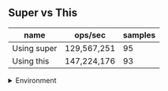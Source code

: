 ## Super vs This

|name|ops/sec|samples|
|-|-|-|
|Using super|129,567,251|95|
|Using this|147,224,176|93|


<details>
<summary>Environment</summary>

* __Machine:__ linux x64 | 2 vCPUs | 6.8GB Mem
* __Run:__ Tue Oct 10 2023 22:00:51 GMT+0000 (Coordinated Universal Time)
</details>

<!--
{"environment":{"platform":"linux","arch":"x64","cpus":2,"totalMemory":6.759757995605469},"benchmarks":"[{\"timeStamp\":1696975245862,\"currentTarget\":{\"0\":{\"name\":\"Using super\",\"options\":{\"async\":false,\"defer\":false,\"delay\":0.005,\"initCount\":1,\"maxTime\":5,\"minSamples\":5,\"minTime\":0.05},\"async\":false,\"defer\":false,\"delay\":0.005,\"initCount\":1,\"maxTime\":5,\"minSamples\":5,\"minTime\":0.05,\"id\":1,\"stats\":{\"moe\":5.880773238983621e-11,\"rme\":0.7619556202840064,\"sem\":3.000394509685521e-11,\"deviation\":2.9244228239198697e-10,\"mean\":7.717999687162435e-9,\"sample\":[7.661197699520308e-9,8.052820773603707e-9,7.664803233752205e-9,7.569717385514961e-9,7.56694409608564e-9,7.622726836341562e-9,7.556664945009715e-9,7.703740617484549e-9,7.888798795372656e-9,7.978494309263143e-9,7.581308050346334e-9,7.567562023734149e-9,7.560749446766362e-9,8.36410482404058e-9,7.587095922416018e-9,7.540492271307614e-9,7.563522736195686e-9,9.225639295134453e-9,7.605227878906075e-9,7.79724934782258e-9,7.617195328888976e-9,7.579484410212928e-9,7.591662709166625e-9,7.591647637760565e-9,7.638929652855783e-9,7.681162294778316e-9,7.665502199596358e-9,7.675314287798446e-9,7.553439362684494e-9,7.592672644086787e-9,7.587668635846343e-9,7.573093681900795e-9,7.569777821853268e-9,7.672797212272163e-9,7.850515163266282e-9,7.589763712002913e-9,7.57393768064022e-9,7.602092875731283e-9,7.575475114772525e-9,7.5607343753603e-9,7.578112761547296e-9,7.681448651493479e-9,7.692858459452115e-9,7.654137605855904e-9,7.606056806239442e-9,7.612673605642494e-9,7.558669442015856e-9,7.566522096715925e-9,7.60155030511308e-9,7.669827994564045e-9,7.655207826400311e-9,7.576093193135095e-9,7.607127026783848e-9,7.59057771864428e-9,7.597103938896903e-9,8.235809027802373e-9,7.766637513543542e-9,7.613397183847491e-9,7.605469021403055e-9,7.56310073682597e-9,7.929358511222395e-9,7.616230758901059e-9,7.835910066508608e-9,7.673957861252937e-9,8.221414930729557e-9,7.600841798314144e-9,7.738572746888847e-9,7.67275199805398e-9,7.64388844687804e-9,7.613170962042513e-9,7.641547857516735e-9,7.665631813688483e-9,7.718841714215696e-9,8.272717092677542e-9,7.652144713832431e-9,7.58052524391741e-9,7.616021477176966e-9,7.635492499589477e-9,7.700069894358466e-9,7.792448040882786e-9,8.231514536161909e-9,7.671697867500266e-9,7.784448986441578e-9,7.615946289614072e-9,7.619389428869257e-9,7.819586991709518e-9,7.748913690091302e-9,7.638490227722076e-9,7.715185902753007e-9,7.541252107507387e-9,9.446615025843468e-9,7.666311280119386e-9,7.571464124404741e-9,7.534815751373376e-9,7.748691435655385e-9],\"variance\":8.552248853063464e-20},\"times\":{\"cycle\":0.05132497576761893,\"elapsed\":5.665,\"period\":7.717999687162435e-9,\"timeStamp\":1696975240197},\"running\":false,\"count\":6650036,\"cycles\":7,\"hz\":129567250.65217716},\"1\":{\"name\":\"Using this\",\"options\":{\"async\":false,\"defer\":false,\"delay\":0.005,\"initCount\":1,\"maxTime\":5,\"minSamples\":5,\"minTime\":0.05},\"async\":false,\"defer\":false,\"delay\":0.005,\"initCount\":1,\"maxTime\":5,\"minSamples\":5,\"minTime\":0.05,\"id\":2,\"stats\":{\"moe\":9.088562604103483e-12,\"rme\":0.13380561363112656,\"sem\":4.637021736787491e-12,\"deviation\":4.4717818200711565e-11,\"mean\":6.7923627099522925e-9,\"sample\":[6.923996649949557e-9,6.780772332434737e-9,6.787711993624435e-9,6.843664289335299e-9,6.7914094542566525e-9,6.772501320175326e-9,6.793183818652672e-9,6.7788564420445925e-9,6.863081396686469e-9,6.787274931539887e-9,6.924971566033587e-9,6.754995980442866e-9,6.742209037697968e-9,6.812119587242021e-9,6.766732979601538e-9,6.763825681638961e-9,6.784230872917526e-9,6.755480507671479e-9,6.744012690306481e-9,6.78281753390984e-9,6.839201025367288e-9,6.764579390661249e-9,6.760904924586702e-9,6.7489525799930904e-9,6.759989571897313e-9,6.761798746756954e-9,6.821233443397088e-9,6.910129861612121e-9,6.766382153113701e-9,6.753820858411127e-9,6.739419840724524e-9,6.796177764702959e-9,6.774764166309013e-9,6.731305751286045e-9,6.747290254480332e-9,6.771793151009897e-9,6.764297207064722e-9,6.7734319610403805e-9,6.74733055308764e-9,6.760535735058687e-9,6.928751927952538e-9,6.790398749346155e-9,6.743394453783274e-9,6.78502533304784e-9,6.858547589834327e-9,6.727757653847322e-9,6.748875333034407e-9,6.765694225451365e-9,6.788450848997626e-9,6.821161765863479e-9,6.729450195354216e-9,6.863276228415731e-9,6.785871603801287e-9,6.791164557213679e-9,6.7721558384756596e-9,6.762053783595942e-9,6.7693079358972735e-9,6.8657614435283524e-9,6.789821135974755e-9,6.78290280540098e-9,6.783225059930745e-9,6.7890284623690265e-9,6.785858170932184e-9,6.781277293910908e-9,6.92462776848074e-9,6.768179574892678e-9,6.784743108468e-9,6.77790550943753e-9,6.772988676360004e-9,6.791849633537898e-9,6.864337559403505e-9,6.747921599328141e-9,6.7674271998942565e-9,6.771820016748101e-9,6.7917151705181836e-9,6.776951641402575e-9,6.8422391464432585e-9,6.776038071974924e-9,6.786503082977788e-9,6.791943663621615e-9,6.787456816684053e-9,6.787926967102635e-9,6.796282614670358e-9,6.86620486253742e-9,6.7874836824222575e-9,6.800353042665748e-9,6.840533172067263e-9,6.803845857289736e-9,6.799237980201563e-9,6.8604148929682425e-9,6.805699593225858e-9,6.7835207173796875e-9,6.777180000177314e-9],\"variance\":1.9996832646318906e-21},\"times\":{\"cycle\":0.05056524155939931,\"elapsed\":5.51,\"period\":6.7923627099522925e-9,\"timeStamp\":1696975245876},\"running\":false,\"count\":7444426,\"cycles\":6,\"hz\":147224175.5486323},\"options\":{},\"events\":{\"start\":[null],\"cycle\":[null,null],\"complete\":[null,null]},\"length\":2,\"running\":false},\"type\":\"cycle\",\"target\":{\"name\":\"Using super\",\"options\":{\"async\":false,\"defer\":false,\"delay\":0.005,\"initCount\":1,\"maxTime\":5,\"minSamples\":5,\"minTime\":0.05},\"async\":false,\"defer\":false,\"delay\":0.005,\"initCount\":1,\"maxTime\":5,\"minSamples\":5,\"minTime\":0.05,\"id\":1,\"stats\":{\"moe\":5.880773238983621e-11,\"rme\":0.7619556202840064,\"sem\":3.000394509685521e-11,\"deviation\":2.9244228239198697e-10,\"mean\":7.717999687162435e-9,\"sample\":[7.661197699520308e-9,8.052820773603707e-9,7.664803233752205e-9,7.569717385514961e-9,7.56694409608564e-9,7.622726836341562e-9,7.556664945009715e-9,7.703740617484549e-9,7.888798795372656e-9,7.978494309263143e-9,7.581308050346334e-9,7.567562023734149e-9,7.560749446766362e-9,8.36410482404058e-9,7.587095922416018e-9,7.540492271307614e-9,7.563522736195686e-9,9.225639295134453e-9,7.605227878906075e-9,7.79724934782258e-9,7.617195328888976e-9,7.579484410212928e-9,7.591662709166625e-9,7.591647637760565e-9,7.638929652855783e-9,7.681162294778316e-9,7.665502199596358e-9,7.675314287798446e-9,7.553439362684494e-9,7.592672644086787e-9,7.587668635846343e-9,7.573093681900795e-9,7.569777821853268e-9,7.672797212272163e-9,7.850515163266282e-9,7.589763712002913e-9,7.57393768064022e-9,7.602092875731283e-9,7.575475114772525e-9,7.5607343753603e-9,7.578112761547296e-9,7.681448651493479e-9,7.692858459452115e-9,7.654137605855904e-9,7.606056806239442e-9,7.612673605642494e-9,7.558669442015856e-9,7.566522096715925e-9,7.60155030511308e-9,7.669827994564045e-9,7.655207826400311e-9,7.576093193135095e-9,7.607127026783848e-9,7.59057771864428e-9,7.597103938896903e-9,8.235809027802373e-9,7.766637513543542e-9,7.613397183847491e-9,7.605469021403055e-9,7.56310073682597e-9,7.929358511222395e-9,7.616230758901059e-9,7.835910066508608e-9,7.673957861252937e-9,8.221414930729557e-9,7.600841798314144e-9,7.738572746888847e-9,7.67275199805398e-9,7.64388844687804e-9,7.613170962042513e-9,7.641547857516735e-9,7.665631813688483e-9,7.718841714215696e-9,8.272717092677542e-9,7.652144713832431e-9,7.58052524391741e-9,7.616021477176966e-9,7.635492499589477e-9,7.700069894358466e-9,7.792448040882786e-9,8.231514536161909e-9,7.671697867500266e-9,7.784448986441578e-9,7.615946289614072e-9,7.619389428869257e-9,7.819586991709518e-9,7.748913690091302e-9,7.638490227722076e-9,7.715185902753007e-9,7.541252107507387e-9,9.446615025843468e-9,7.666311280119386e-9,7.571464124404741e-9,7.534815751373376e-9,7.748691435655385e-9],\"variance\":8.552248853063464e-20},\"times\":{\"cycle\":0.05132497576761893,\"elapsed\":5.665,\"period\":7.717999687162435e-9,\"timeStamp\":1696975240197},\"running\":false,\"count\":6650036,\"cycles\":7,\"hz\":129567250.65217716},\"aborted\":false},{\"timeStamp\":1696975251386,\"currentTarget\":{\"0\":{\"name\":\"Using super\",\"options\":{\"async\":false,\"defer\":false,\"delay\":0.005,\"initCount\":1,\"maxTime\":5,\"minSamples\":5,\"minTime\":0.05},\"async\":false,\"defer\":false,\"delay\":0.005,\"initCount\":1,\"maxTime\":5,\"minSamples\":5,\"minTime\":0.05,\"id\":1,\"stats\":{\"moe\":5.880773238983621e-11,\"rme\":0.7619556202840064,\"sem\":3.000394509685521e-11,\"deviation\":2.9244228239198697e-10,\"mean\":7.717999687162435e-9,\"sample\":[7.661197699520308e-9,8.052820773603707e-9,7.664803233752205e-9,7.569717385514961e-9,7.56694409608564e-9,7.622726836341562e-9,7.556664945009715e-9,7.703740617484549e-9,7.888798795372656e-9,7.978494309263143e-9,7.581308050346334e-9,7.567562023734149e-9,7.560749446766362e-9,8.36410482404058e-9,7.587095922416018e-9,7.540492271307614e-9,7.563522736195686e-9,9.225639295134453e-9,7.605227878906075e-9,7.79724934782258e-9,7.617195328888976e-9,7.579484410212928e-9,7.591662709166625e-9,7.591647637760565e-9,7.638929652855783e-9,7.681162294778316e-9,7.665502199596358e-9,7.675314287798446e-9,7.553439362684494e-9,7.592672644086787e-9,7.587668635846343e-9,7.573093681900795e-9,7.569777821853268e-9,7.672797212272163e-9,7.850515163266282e-9,7.589763712002913e-9,7.57393768064022e-9,7.602092875731283e-9,7.575475114772525e-9,7.5607343753603e-9,7.578112761547296e-9,7.681448651493479e-9,7.692858459452115e-9,7.654137605855904e-9,7.606056806239442e-9,7.612673605642494e-9,7.558669442015856e-9,7.566522096715925e-9,7.60155030511308e-9,7.669827994564045e-9,7.655207826400311e-9,7.576093193135095e-9,7.607127026783848e-9,7.59057771864428e-9,7.597103938896903e-9,8.235809027802373e-9,7.766637513543542e-9,7.613397183847491e-9,7.605469021403055e-9,7.56310073682597e-9,7.929358511222395e-9,7.616230758901059e-9,7.835910066508608e-9,7.673957861252937e-9,8.221414930729557e-9,7.600841798314144e-9,7.738572746888847e-9,7.67275199805398e-9,7.64388844687804e-9,7.613170962042513e-9,7.641547857516735e-9,7.665631813688483e-9,7.718841714215696e-9,8.272717092677542e-9,7.652144713832431e-9,7.58052524391741e-9,7.616021477176966e-9,7.635492499589477e-9,7.700069894358466e-9,7.792448040882786e-9,8.231514536161909e-9,7.671697867500266e-9,7.784448986441578e-9,7.615946289614072e-9,7.619389428869257e-9,7.819586991709518e-9,7.748913690091302e-9,7.638490227722076e-9,7.715185902753007e-9,7.541252107507387e-9,9.446615025843468e-9,7.666311280119386e-9,7.571464124404741e-9,7.534815751373376e-9,7.748691435655385e-9],\"variance\":8.552248853063464e-20},\"times\":{\"cycle\":0.05132497576761893,\"elapsed\":5.665,\"period\":7.717999687162435e-9,\"timeStamp\":1696975240197},\"running\":false,\"count\":6650036,\"cycles\":7,\"hz\":129567250.65217716},\"1\":{\"name\":\"Using this\",\"options\":{\"async\":false,\"defer\":false,\"delay\":0.005,\"initCount\":1,\"maxTime\":5,\"minSamples\":5,\"minTime\":0.05},\"async\":false,\"defer\":false,\"delay\":0.005,\"initCount\":1,\"maxTime\":5,\"minSamples\":5,\"minTime\":0.05,\"id\":2,\"stats\":{\"moe\":9.088562604103483e-12,\"rme\":0.13380561363112656,\"sem\":4.637021736787491e-12,\"deviation\":4.4717818200711565e-11,\"mean\":6.7923627099522925e-9,\"sample\":[6.923996649949557e-9,6.780772332434737e-9,6.787711993624435e-9,6.843664289335299e-9,6.7914094542566525e-9,6.772501320175326e-9,6.793183818652672e-9,6.7788564420445925e-9,6.863081396686469e-9,6.787274931539887e-9,6.924971566033587e-9,6.754995980442866e-9,6.742209037697968e-9,6.812119587242021e-9,6.766732979601538e-9,6.763825681638961e-9,6.784230872917526e-9,6.755480507671479e-9,6.744012690306481e-9,6.78281753390984e-9,6.839201025367288e-9,6.764579390661249e-9,6.760904924586702e-9,6.7489525799930904e-9,6.759989571897313e-9,6.761798746756954e-9,6.821233443397088e-9,6.910129861612121e-9,6.766382153113701e-9,6.753820858411127e-9,6.739419840724524e-9,6.796177764702959e-9,6.774764166309013e-9,6.731305751286045e-9,6.747290254480332e-9,6.771793151009897e-9,6.764297207064722e-9,6.7734319610403805e-9,6.74733055308764e-9,6.760535735058687e-9,6.928751927952538e-9,6.790398749346155e-9,6.743394453783274e-9,6.78502533304784e-9,6.858547589834327e-9,6.727757653847322e-9,6.748875333034407e-9,6.765694225451365e-9,6.788450848997626e-9,6.821161765863479e-9,6.729450195354216e-9,6.863276228415731e-9,6.785871603801287e-9,6.791164557213679e-9,6.7721558384756596e-9,6.762053783595942e-9,6.7693079358972735e-9,6.8657614435283524e-9,6.789821135974755e-9,6.78290280540098e-9,6.783225059930745e-9,6.7890284623690265e-9,6.785858170932184e-9,6.781277293910908e-9,6.92462776848074e-9,6.768179574892678e-9,6.784743108468e-9,6.77790550943753e-9,6.772988676360004e-9,6.791849633537898e-9,6.864337559403505e-9,6.747921599328141e-9,6.7674271998942565e-9,6.771820016748101e-9,6.7917151705181836e-9,6.776951641402575e-9,6.8422391464432585e-9,6.776038071974924e-9,6.786503082977788e-9,6.791943663621615e-9,6.787456816684053e-9,6.787926967102635e-9,6.796282614670358e-9,6.86620486253742e-9,6.7874836824222575e-9,6.800353042665748e-9,6.840533172067263e-9,6.803845857289736e-9,6.799237980201563e-9,6.8604148929682425e-9,6.805699593225858e-9,6.7835207173796875e-9,6.777180000177314e-9],\"variance\":1.9996832646318906e-21},\"times\":{\"cycle\":0.05056524155939931,\"elapsed\":5.51,\"period\":6.7923627099522925e-9,\"timeStamp\":1696975245876},\"running\":false,\"count\":7444426,\"cycles\":6,\"hz\":147224175.5486323},\"options\":{},\"events\":{\"start\":[null],\"cycle\":[null,null],\"complete\":[null,null]},\"length\":2,\"running\":false},\"type\":\"cycle\",\"target\":{\"name\":\"Using this\",\"options\":{\"async\":false,\"defer\":false,\"delay\":0.005,\"initCount\":1,\"maxTime\":5,\"minSamples\":5,\"minTime\":0.05},\"async\":false,\"defer\":false,\"delay\":0.005,\"initCount\":1,\"maxTime\":5,\"minSamples\":5,\"minTime\":0.05,\"id\":2,\"stats\":{\"moe\":9.088562604103483e-12,\"rme\":0.13380561363112656,\"sem\":4.637021736787491e-12,\"deviation\":4.4717818200711565e-11,\"mean\":6.7923627099522925e-9,\"sample\":[6.923996649949557e-9,6.780772332434737e-9,6.787711993624435e-9,6.843664289335299e-9,6.7914094542566525e-9,6.772501320175326e-9,6.793183818652672e-9,6.7788564420445925e-9,6.863081396686469e-9,6.787274931539887e-9,6.924971566033587e-9,6.754995980442866e-9,6.742209037697968e-9,6.812119587242021e-9,6.766732979601538e-9,6.763825681638961e-9,6.784230872917526e-9,6.755480507671479e-9,6.744012690306481e-9,6.78281753390984e-9,6.839201025367288e-9,6.764579390661249e-9,6.760904924586702e-9,6.7489525799930904e-9,6.759989571897313e-9,6.761798746756954e-9,6.821233443397088e-9,6.910129861612121e-9,6.766382153113701e-9,6.753820858411127e-9,6.739419840724524e-9,6.796177764702959e-9,6.774764166309013e-9,6.731305751286045e-9,6.747290254480332e-9,6.771793151009897e-9,6.764297207064722e-9,6.7734319610403805e-9,6.74733055308764e-9,6.760535735058687e-9,6.928751927952538e-9,6.790398749346155e-9,6.743394453783274e-9,6.78502533304784e-9,6.858547589834327e-9,6.727757653847322e-9,6.748875333034407e-9,6.765694225451365e-9,6.788450848997626e-9,6.821161765863479e-9,6.729450195354216e-9,6.863276228415731e-9,6.785871603801287e-9,6.791164557213679e-9,6.7721558384756596e-9,6.762053783595942e-9,6.7693079358972735e-9,6.8657614435283524e-9,6.789821135974755e-9,6.78290280540098e-9,6.783225059930745e-9,6.7890284623690265e-9,6.785858170932184e-9,6.781277293910908e-9,6.92462776848074e-9,6.768179574892678e-9,6.784743108468e-9,6.77790550943753e-9,6.772988676360004e-9,6.791849633537898e-9,6.864337559403505e-9,6.747921599328141e-9,6.7674271998942565e-9,6.771820016748101e-9,6.7917151705181836e-9,6.776951641402575e-9,6.8422391464432585e-9,6.776038071974924e-9,6.786503082977788e-9,6.791943663621615e-9,6.787456816684053e-9,6.787926967102635e-9,6.796282614670358e-9,6.86620486253742e-9,6.7874836824222575e-9,6.800353042665748e-9,6.840533172067263e-9,6.803845857289736e-9,6.799237980201563e-9,6.8604148929682425e-9,6.805699593225858e-9,6.7835207173796875e-9,6.777180000177314e-9],\"variance\":1.9996832646318906e-21},\"times\":{\"cycle\":0.05056524155939931,\"elapsed\":5.51,\"period\":6.7923627099522925e-9,\"timeStamp\":1696975245876},\"running\":false,\"count\":7444426,\"cycles\":6,\"hz\":147224175.5486323},\"aborted\":false}]"}-->
